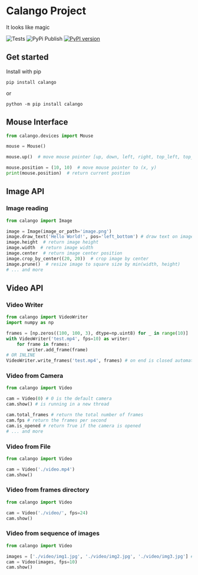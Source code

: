 # Calango Project

It looks like magic

![Tests](https://github.com/cereja-project/calango/workflows/Python%20package/badge.svg)
![PyPi Publish](https://github.com/cereja-project/calango/workflows/Upload%20Python%20Package/badge.svg)
[![PyPI version](https://badge.fury.io/py/calango.svg)](https://badge.fury.io/py/calango)

## Get started

Install with pip

`pip install calango`

or

`python -m pip install calango`

## Mouse Interface

```python
from calango.devices import Mouse

mouse = Mouse()

mouse.up()  # move mouse pointer [up, down, left, right, top_left, top_right ...

mouse.position = (10, 10)  # move mouse pointer to (x, y)
print(mouse.position)  # return current postion

```
## Image API
### Image reading
```python
from calango import Image

image = Image(image_or_path='image.png')
image.draw_text('Hello World!', pos='left_bottom') # draw text on image
image.height  # return image height
image.width  # return image width
image.center  # return image center position
image.crop_by_center((20, 20))  # crop image by center
image.prune()  # resize image to square size by min(width, height)
# ... and more
```

## Video API
### Video Writer
```python
from calango import VideoWriter
import numpy as np

frames = [np.zeros((100, 100, 3), dtype=np.uint8) for _ in range(10)]
with VideoWriter('test.mp4', fps=10) as writer:
    for frame in frames:
        writer.add_frame(frame)
# OR INLINE
VideoWriter.write_frames('test.mp4', frames) # on end is closed automatically
```
### Video from Camera
```python
from calango import Video

cam = Video(0) # 0 is the default camera
cam.show() # is running in a new thread

cam.total_frames # return the total number of frames
cam.fps # return the frames per second
cam.is_opened # return True if the camera is opened
# ... and more
```

### Video from File
```python
from calango import Video

cam = Video('./video.mp4')
cam.show()
```
### Video from frames directory
```python
from calango import Video

cam = Video('./video/', fps=24)
cam.show()
```
### Video from sequence of images
```python
from calango import Video

images = ['./video/img1.jpg', './video/img2.jpg', './video/img3.jpg'] # or list of images
cam = Video(images, fps=10)
cam.show()
```